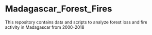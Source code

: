 # Madagascar_Forest_Fires
This repository contains data and scripts to analyze forest loss and fire activity in Madagascar from 2000-2018
